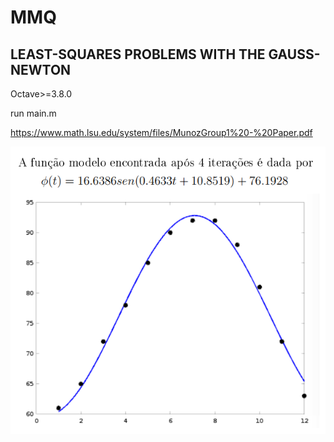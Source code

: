 # MMQ
LEAST-SQUARES PROBLEMS WITH THE GAUSS-NEWTON
---------------------------------
Octave>=3.8.0

run main.m

https://www.math.lsu.edu/system/files/MunozGroup1%20-%20Paper.pdf

![](fig.png)

